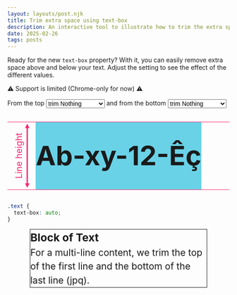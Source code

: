 ```yaml
---
layout: layouts/post.njk
title: Trim extra space using text-box
description: An interactive tool to illustrate how to trim the extra space below and above text
date: 2025-02-26
tags: posts
---
```


<style>
  select {
    font-size: 1em;
    margin-block: .1em;
  }
  section {
    border: 1px solid;
    margin: 10px auto;
    font-size: 1.5em;
    line-height: 1.5;
    max-width: 400px;
  }
  section > * {
    margin: 0;
  }
  .trim {
    text-align: center;
    font-size: min(61px,12vw);
    font-weight: bold;
    line-height: 2.5;
    border-block: 1px solid #f92672;
    position: relative;
    overflow: hidden;
    margin-block: .5em;
  }
  p.trim:before {
    content: "";
    position: absolute;
    inset: 3px auto 4px 40px;
    width: 10px;
    background: #f92672;
    clip-path: polygon(50% 0,100% 10px,65% 10px,65% calc(100% - 10px),100% calc(100% - 10px),50% 100%,0 calc(100% - 10px),35% calc(100% - 10px),35% 10px,0 10px);
  }
  p.trim::after {
    content: "Line height";
    position: absolute;
    font-size: 20px;
    font-weight: 400;
    inset: 0 auto 0 40px;
    line-height: 1;
    rotate: -90deg;
    color: #f92672;
  }
  .trim span {
    position: relative;
    display: inline-block;
    white-space: nowrap;
    justify-self: center;
    background: #69D2E7;
  }
  .trim span:before {
    content: "";
    position: absolute;
    inset: 0;
    box-shadow: 0 0 0 100px #fff5;
    z-index: 1;
    clip-path: inset(-200px 0);
}
  @media (width < 450px) {
    .trim:before,
    .trim:after {
      display: none;
    }
  }
</style>


Ready for the new `text-box` property? With it, you can easily remove extra space above and below your text. Adjust the setting to see the effect of the different values.

⚠️ Support is limited (Chrome-only for now) ⚠️


<form>
From the top <select name="top">
  <option value="0" selected>trim Nothing</option>
  <option value="text">trim to Ascender</option>
  <option value="cap">trim to Uppercase</option>
  <option value="ex">trim to Lowercase</option>
</select> 
and from the bottom <select name="bottom">
  <option value="0" selected>trim Nothing</option>
  <option value="text">trim to Descender</option>
  <option value="alphabetic">trim to Baseline</option>
</select> 
</form>

<p class="trim"><span>Ab-xy-12-Êç</span></p>

```css
.text {
  text-box: auto;
}
```

<section>
  <h3>Block of Text</h3>
  <p>For a multi-line content, we trim the top of the first line and the bottom of the last line (jpq).</p>
</section>



<script>
let code = document.querySelector('pre code');
let trim = document.querySelector('.trim span');
let section = document.querySelector('section');

document.querySelector('form').addEventListener('input', function() {
  let top = document.querySelector("select[name=top]").value;
  let bottom = document.querySelector("select[name=bottom]").value;

  if(top==0 && bottom == 0) {
    code.innerHTML=`<span class="token selector">.text</span> <span class="token punctuation">{</span><br>  <span class="token property">text-box</span><span class="token punctuation">:</span> normal<span class="token punctuation">;</span><br><span class="token punctuation">}</span>`;
    trim.style.textBox= 'normal';
    section.style.textBox= 'normal';
  } else if(top == 0) {
    if(bottom == "text") {
      code.innerHTML=`<span class="token selector">.text</span> <span class="token punctuation">{</span><br>  <span class="token property">text-box</span><span class="token punctuation">:</span> trim-end text<span class="token punctuation">;</span> <br><span class="token punctuation">}</span>`;
    } else {
      code.innerHTML=`<span class="token selector">.text</span> <span class="token punctuation">{</span><br>  <span class="token property">text-box</span><span class="token punctuation">:</span> trim-end text ${bottom}<span class="token punctuation">;</span> <br><span class="token punctuation">}</span>`;
    }
    trim.style.textBox= `trim-end text ${bottom}`;
    section.style.textBox= `trim-end text ${bottom}`;
  } else if(bottom == 0) {
    if(top == "text") {
      code.innerHTML=`<span class="token selector">.text</span> <span class="token punctuation">{</span><br>  <span class="token property">text-box</span><span class="token punctuation">:</span> trim-start text<span class="token punctuation">;</span> <br><span class="token punctuation">}</span>`;

    } else {
      code.innerHTML=`<span class="token selector">.text</span> <span class="token punctuation">{</span><br>  <span class="token property">text-box</span><span class="token punctuation">:</span> trim-start ${top} text<span class="token punctuation">;</span> <br><span class="token punctuation">}</span>`;
    }
    trim.style.textBox= `trim-start ${top} text`;
    section.style.textBox= `trim-start ${top} text`;
  } else if(top == bottom){
    code.innerHTML=`<span class="token selector">.text</span> <span class="token punctuation">{</span><br>  <span class="token property">text-box</span><span class="token punctuation">:</span> ${top}<span class="token punctuation">;</span> <span class="token comment"></span><br><span class="token punctuation">}</span>`;
    trim.style.textBox= `${top}`;
    section.style.textBox= `${top}`;
  } else { 
    code.innerHTML=`<span class="token selector">.text</span> <span class="token punctuation">{</span><br>  <span class="token property">text-box</span><span class="token punctuation">:</span> ${top} ${bottom}<span class="token punctuation">;</span><br><span class="token punctuation">}</span>`;
    trim.style.textBox=`${top} ${bottom}`;
    section.style.textBox=`${top} ${bottom}`;
  }
});
</script>

